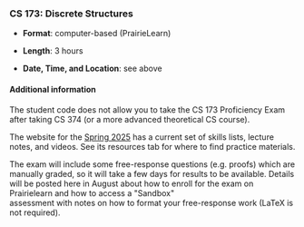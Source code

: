 <!---
Feel free to change this link if there is something more appropriate.
Do not change the anchor name.
-->

### <a name="CS173" class="anchor"></a>CS 173: Discrete Structures

* **Format**: computer-based (PrairieLearn)
<!--- -->
* **Length**: 3 hours
<!--- -->
* **Date, Time, and Location**:  see above

<!--- -->

#### Additional information

The student code does not allow you to take the CS 173 Proficiency Exam after taking CS 374 (or a more advanced theoretical CS course).

The website for the [Spring 2025](https://courses.grainger.illinois.edu/cs173/sp2025/ALL-lectures/) has a current set of skills lists, lecture notes, and videos. See its resources tab for where to find practice materials.

The exam will include some free-response questions (e.g. proofs) which are manually graded, so it will take a few days for results to be available.  Details will be posted here in August about how to enroll for the exam on Prairielearn and how to access a "Sandbox"  
assessment with notes on how to format your free-response work (LaTeX is not required). 

